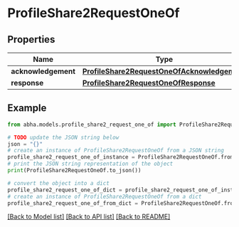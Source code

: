 # ProfileShare2RequestOneOf


## Properties

Name | Type | Description | Notes
------------ | ------------- | ------------- | -------------
**acknowledgement** | [**ProfileShare2RequestOneOfAcknowledgement**](ProfileShare2RequestOneOfAcknowledgement.md) |  | [optional] 
**response** | [**ProfileShare2RequestOneOfResponse**](ProfileShare2RequestOneOfResponse.md) |  | 

## Example

```python
from abha.models.profile_share2_request_one_of import ProfileShare2RequestOneOf

# TODO update the JSON string below
json = "{}"
# create an instance of ProfileShare2RequestOneOf from a JSON string
profile_share2_request_one_of_instance = ProfileShare2RequestOneOf.from_json(json)
# print the JSON string representation of the object
print(ProfileShare2RequestOneOf.to_json())

# convert the object into a dict
profile_share2_request_one_of_dict = profile_share2_request_one_of_instance.to_dict()
# create an instance of ProfileShare2RequestOneOf from a dict
profile_share2_request_one_of_from_dict = ProfileShare2RequestOneOf.from_dict(profile_share2_request_one_of_dict)
```
[[Back to Model list]](../README.md#documentation-for-models) [[Back to API list]](../README.md#documentation-for-api-endpoints) [[Back to README]](../README.md)


